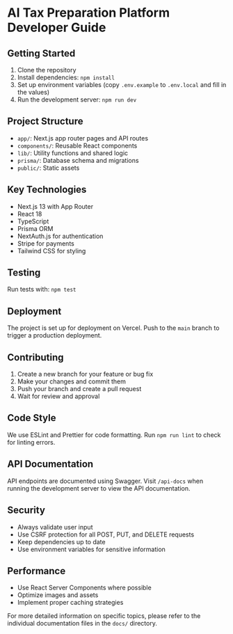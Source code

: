 # AI Tax Preparation Platform Developer Guide

## Getting Started

1. Clone the repository
2. Install dependencies: `npm install`
3. Set up environment variables (copy `.env.example` to `.env.local` and fill in the values)
4. Run the development server: `npm run dev`

## Project Structure

- `app/`: Next.js app router pages and API routes
- `components/`: Reusable React components
- `lib/`: Utility functions and shared logic
- `prisma/`: Database schema and migrations
- `public/`: Static assets

## Key Technologies

- Next.js 13 with App Router
- React 18
- TypeScript
- Prisma ORM
- NextAuth.js for authentication
- Stripe for payments
- Tailwind CSS for styling

## Testing

Run tests with: `npm test`

## Deployment

The project is set up for deployment on Vercel. Push to the `main` branch to trigger a production deployment.

## Contributing

1. Create a new branch for your feature or bug fix
2. Make your changes and commit them
3. Push your branch and create a pull request
4. Wait for review and approval

## Code Style

We use ESLint and Prettier for code formatting. Run `npm run lint` to check for linting errors.

## API Documentation

API endpoints are documented using Swagger. Visit `/api-docs` when running the development server to view the API documentation.

## Security

- Always validate user input
- Use CSRF protection for all POST, PUT, and DELETE requests
- Keep dependencies up to date
- Use environment variables for sensitive information

## Performance

- Use React Server Components where possible
- Optimize images and assets
- Implement proper caching strategies

For more detailed information on specific topics, please refer to the individual documentation files in the `docs/` directory.